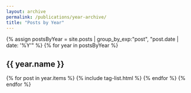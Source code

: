 ```yaml
---
layout: archive
permalink: /publications/year-archive/
title: "Posts by Year"
---
```


{% assign postsByYear = site.posts | group_by_exp:"post", "post.date | date: '%Y'"  %}
{% for year in postsByYear %}
  <h2 id="{{ year.name | slugify }}" class="archive__subtitle">{{ year.name }}</h2>
  {% for post in year.items %}
     {% include tag-list.html %}
  {% endfor %}
{% endfor %}
